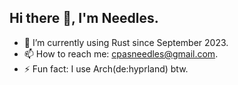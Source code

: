 ## Hi there 👋, I'm Needles.

<!-- - 🔭 I’m currently working on secret a project. -->
- 🌱 I’m currently using Rust since September 2023.
- 📫 How to reach me: cpasneedles@gmail.com.
- ⚡ Fun fact: I use Arch(de:hyprland) btw.
